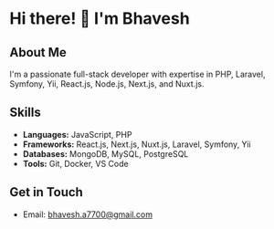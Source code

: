 # Hi there! 👋 I'm Bhavesh

## About Me
I'm a passionate full-stack developer with expertise in PHP, Laravel, Symfony, Yii, React.js, Node.js, Next.js, and Nuxt.js.

## Skills
- **Languages:** JavaScript, PHP
- **Frameworks:** React.js, Next.js, Nuxt.js, Laravel, Symfony, Yii
- **Databases:** MongoDB, MySQL, PostgreSQL
- **Tools:** Git, Docker, VS Code

## Get in Touch
- Email: bhavesh.a7700@gmail.com
